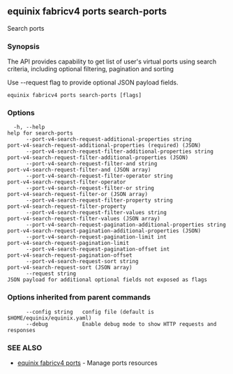 ## equinix fabricv4 ports search-ports

Search ports

### Synopsis

The API provides capability to get list of user's virtual ports using search criteria, including optional filtering, pagination and sorting

Use --request flag to provide optional JSON payload fields.

```
equinix fabricv4 ports search-ports [flags]
```

### Options

```
  -h, --help                                                             help for search-ports
      --port-v4-search-request-additional-properties string              port-v4-search-request-additional-properties (required) (JSON)
      --port-v4-search-request-filter-additional-properties string       port-v4-search-request-filter-additional-properties (JSON)
      --port-v4-search-request-filter-and string                         port-v4-search-request-filter-and (JSON array)
      --port-v4-search-request-filter-operator string                    port-v4-search-request-filter-operator
      --port-v4-search-request-filter-or string                          port-v4-search-request-filter-or (JSON array)
      --port-v4-search-request-filter-property string                    port-v4-search-request-filter-property
      --port-v4-search-request-filter-values string                      port-v4-search-request-filter-values (JSON array)
      --port-v4-search-request-pagination-additional-properties string   port-v4-search-request-pagination-additional-properties (JSON)
      --port-v4-search-request-pagination-limit int                      port-v4-search-request-pagination-limit
      --port-v4-search-request-pagination-offset int                     port-v4-search-request-pagination-offset
      --port-v4-search-request-sort string                               port-v4-search-request-sort (JSON array)
      --request string                                                   JSON payload for additional optional fields not exposed as flags
```

### Options inherited from parent commands

```
      --config string   config file (default is $HOME/equinix/equinix.yaml)
      --debug           Enable debug mode to show HTTP requests and responses
```

### SEE ALSO

* [equinix fabricv4 ports](equinix_fabricv4_ports.md)	 - Manage ports resources

